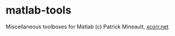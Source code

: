 # matlab-tools
Miscellaneous toolboxes for Matlab
(c) Patrick Mineault, [xcorr.net](http://xcorr.net)
